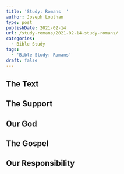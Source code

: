 ```yaml
---
title: 'Study: Romans  '
author: Joseph Louthan
type: post
publishDate: 2021-02-14
url: /study-romans/2021-02-14-study-romans/
categories:
  - Bible Study
tags:
  - 'Bible Study: Romans'
draft: false
---
```

## The Text

## The Support

## Our God

## The Gospel

## Our Responsibility

